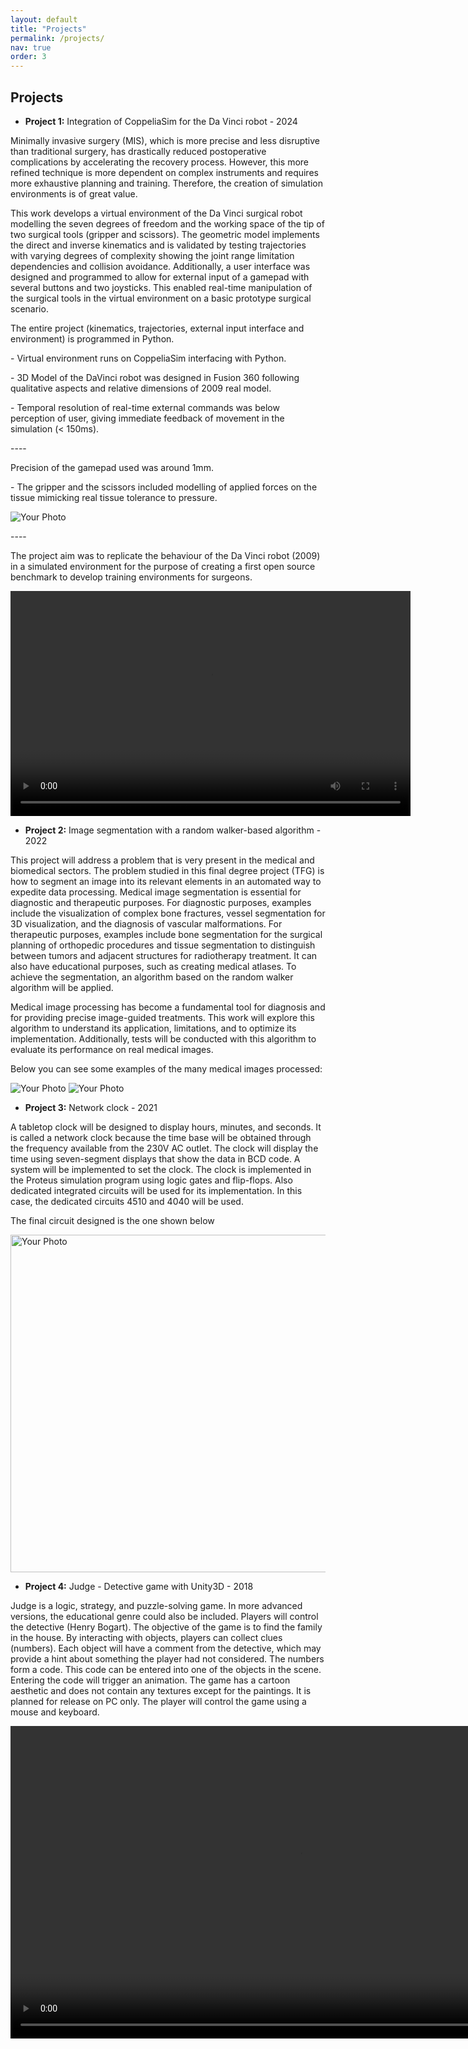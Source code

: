 ```yaml
---
layout: default
title: "Projects"
permalink: /projects/
nav: true
order: 3
---
```


<div class="home-intro">
  <div class="right-columns">
   <div class="projects-column">
      <h2>Projects</h2>
      <ul>
        <li><strong>Project 1:</strong> Integration of CoppeliaSim for the Da Vinci robot - 2024</li>
      </ul>
      <p>Minimally invasive surgery (MIS), which is more precise and less disruptive than
traditional surgery, has drastically reduced postoperative complications by accelerating
the recovery process. However, this more refined technique is more dependent on
complex instruments and requires more exhaustive planning and training. Therefore,
the creation of simulation environments is of great value. 

This work develops a virtual environment of the Da Vinci surgical
robot modelling the seven degrees of freedom and the working space of the tip of two surgical tools (gripper and scissors). The geometric model implements the direct and inverse kinematics and is validated by testing trajectories with varying degrees of complexity showing the joint range limitation dependencies and collision avoidance. Additionally, a user interface was designed and programmed to allow for external input of a gamepad with several buttons and two joysticks. This enabled real-time manipulation of the surgical tools in the virtual environment on a basic prototype surgical scenario. 

</p>
      <p>The entire project (kinematics, trajectories, external input interface and environment) is programmed in Python.
      <p>- Virtual environment runs on CoppeliaSim interfacing with Python. </p>
      <p>- 3D Model of the DaVinci robot was designed in Fusion 360 following qualitative aspects and relative dimensions of 2009 real model.</p>
      <p>- Temporal resolution of real-time external commands was below perception of user, giving immediate feedback of movement in the simulation (< 150ms).</p>
      <p> ----</p>
      <p></p>
      <p>Precision of the gamepad used was around 1mm. </p>
      <p>- The gripper and the scissors included modelling of applied forces on the tissue mimicking real tissue tolerance to pressure.</p>
      <img src="{{ '/assets/images/davinci.png' | relative_url }}" alt="Your Photo">
      <p> ----</p>
      <p>The project aim was to replicate the behaviour of the Da Vinci robot (2009) in a simulated environment for the purpose of creating a first open source benchmark to develop training environments for surgeons.</p>
      <video width="640" height="360" controls>
        <source src="{{ '/assets/videos/videodavinci.mp4' | relative_url }}" type="video/mp4">
        Tu navegador no soporta la etiqueta de video.
      </video>
    </div>
    <div class="projects-column">
      <ul>
        <li><strong>Project 2:</strong> Image segmentation with a random walker-based algorithm - 2022</li>
      </ul>
      <p>This project will address a problem that is very present in the medical and biomedical sectors. The problem studied in this final degree project (TFG) is how to segment an image into its relevant elements in an automated way to expedite data processing. Medical image segmentation is essential for diagnostic and therapeutic purposes. For diagnostic purposes, examples include the visualization of complex bone fractures, vessel segmentation for 3D visualization, and the diagnosis of vascular malformations. For therapeutic purposes, examples include bone segmentation for the surgical planning of orthopedic procedures and tissue segmentation to distinguish between tumors and adjacent structures for radiotherapy treatment. It can also have educational purposes, such as creating medical atlases. To achieve the segmentation, an algorithm based on the random walker algorithm will be applied.</p>
      <p>Medical image processing has become a fundamental tool for diagnosis and for providing precise image-guided treatments. This work will explore this algorithm to understand its application, limitations, and to optimize its implementation. Additionally, tests will be conducted with this algorithm to evaluate its performance on real medical images.</p>
       <p>Below you can see some examples of the many medical images processed:</p>
    <img src="{{ '/assets/images/segmentacion.png' | relative_url }}" alt="Your Photo">
    <img src="{{ '/assets/images/segmentacion2.png' | relative_url }}" alt="Your Photo">
    </div>
    <div class="projects-column">
      <ul>
        <li><strong>Project 3:</strong> Network clock - 2021</li>
      </ul>
      <p>A tabletop clock will be designed to display hours, minutes, and seconds. It is called a network clock because the time base will be obtained through the frequency available from the 230V AC outlet. The clock will display the time using seven-segment displays that show the data in BCD code. A system will be implemented to set the clock. The clock is implemented in the Proteus simulation program using logic gates and flip-flops. Also dedicated integrated circuits will be used for its implementation. In this case, the dedicated circuits 4510 and 4040 will be used.</object></p>
      <p>The final circuit designed is the one shown below</p>
      <img src="{{ '/assets/images/reloj.png' | relative_url }}" height="540px" alt="Your Photo">
    </div>
    <div class="projects-column">
      <ul>
        <li><strong>Project 4:</strong> Judge - Detective game with Unity3D - 2018</li>
      </ul>
      <p>Judge is a logic, strategy, and puzzle-solving game. In more advanced versions, the educational genre could also be included. Players will control the detective (Henry Bogart). The objective of the game is to find the family in the house. By interacting with objects, players can collect clues (numbers). Each object will have a comment from the detective, which may provide a hint about something the player had not considered. The numbers form a code. This code can be entered into one of the objects in the scene. Entering the code will trigger an animation. The game has a cartoon aesthetic and does not contain any textures except for the paintings. It is planned for release on PC only. The player will control the game using a mouse and keyboard.</p>
      <video width="925" height="500" controls>
        <source src="{{ '/assets/videos/gameunity.mp4' | relative_url }}" type="video/mp4">
        Tu navegador no soporta la etiqueta de video.
      </video>
    </div>
  </div>
</div>
